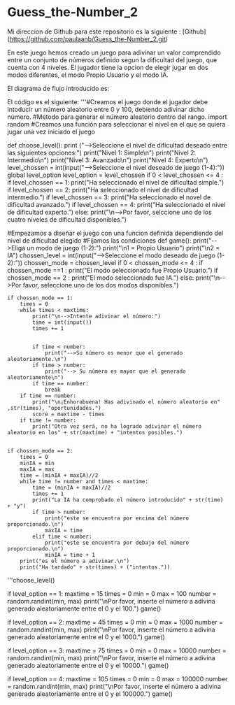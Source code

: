 # Guess_the-Number_2
Mi direccion de Github para este repositorio es la siguiente : [Github] (https://github.com/paulaanb/Guess_the-Number_2.git)

En este juego hemos creado un juego para adivinar un valor comprendido entre un conjunto de números definido segun la dificultad del juego, que cuenta con 4 niveles.
El jugador tiene la opcion de elegir jugar en dos modos diferentes, el modo Propio Usuario y el modo IA. 


El diagrama de flujo introducido es:


El código es el siguiente:
'''#Creamos el juego donde el jugador debe intoducir un número aleatorio entre 0 y 100, debiendo adivinar dicho número.
#Metodo para generar el número aleatorio dentro del rango.
import random
#Creamos una función para seleccionar el nivel en el que se quiera jugar una vez iniciado el juego

def choose_level():
    print ("-->Seleccione el nivel de dificultad deseado entre las siguientes opciones:")
    print("Nivel 1: Simple\n")
    print("Nivel 2: Intermedio\n")
    print("Nivel 3: Avanzado\n")
    print("Nivel 4: Experto\n")
    level_chossen = int(input("-->Seleccione el nivel deseado de juego (1-4):"))
    global level_option 
    level_option = level_chossen
    if 0 < level_chossen <= 4 :
        if level_chossen == 1:
            print("Ha seleccionado el nivel de dificultad simple.")
        if level_chossen == 2:
            print("Ha seleccionado el nivel de dificultad intermedio.")
        if level_chossen == 3:
            print("Ha seleccionado el novel de dificultad avanzado.")
        if level_chossen == 4:
            print("Ha seleccionado el nivel de dificultad experto.")
    else:
        print("\n-->Por favor, selccione uno de los cuatro niveles de dificultad disponibles.")

#Empezamos a diseñar el juego con una funcion definida dependiendo del nivel de dificultad elegido
#Fijamos las condiciones
def game():
    print("-->Eliga un modo de juego (1-2):")
    print("\n1 = Propio Usuario")
    print("\n2 = IA")
    chossen_level = int(input("-->Seleccione el modo deseado de juego (1-2):"))
    chossen_mode = chossen_level
    if 0 < chossen_mode <= 4 :
        if chossen_mode ==1 :
            print("El modo seleccionado fue Propio Usuario.")
        if chossen_mode == 2 :
            print("El modo seleccionado fue IA.")
    else:
        print("\n-->Por favor, seleccione uno de los dos modos disponibles.")
        
    if chossen_mode == 1:
        times = 0
        while times < maxtime:
            print("\n-->Intente adivinar el número:")
            time = int(input())
            times += 1
            
            
            if time < number:
                print("-->Su número es menor que el generado aleatoriamente.\n")
            if time > number:
                print("--> Su número es mayor que el generado aleatoriamente\n")
            if time == number:
                break
        if time == number:
            print("\n¡Enhorabuena! Has adivinado el número aleatorio en" ,str(times), "oportunidades.")
            score = maxtime - times
        if time != number:
            print("Otra vez será, no ha logrado adivinar el número aleatorio en los" + str(maxtime) + "intentos posibles.")
        
        
    if chossen_mode == 2:
        times = 0
        minIA = min
        maxIA = max 
        time = (minIA + maxIA)//2
        while time != number and times < maxtime: 
            time = (minIA + maxIA)//2
            times += 1
            print("La IA ha comprobado el número introducido" + str(time) + "y")
            if time > number:
                print("este se encuentra por encima del número proporcionado.\n")
                maxIA = time
            elif time < number:
                print("este se encuentra por debajo del número proporcionado.\n")
                minIA = time + 1
        print("es el número a adivinar.\n")
        print("Ha tardado" + str(times) + ("intentos."))

'''choose_level()

if level_option == 1:
    maxtime = 15
    times = 0
    min = 0
    max = 100
    number = random.randint(min, max)
    print("\nPor favor, inserte el número a adivina generado aleatoriamente entre el 0 y el 100.")
    game()
    
if level_option == 2:
    maxtime = 45
    times = 0
    min = 0
    max = 1000
    number = random.randint(min, max)
    print("\nPor favor, inserte el número a adivina generado aleatoriamente entre el 0 y el 1000.")
    game()
    
if level_option == 3:
    maxtime = 75
    times = 0
    min = 0
    max = 10000
    number = random.randint(min, max)
    print("\nPor favor, inserte el número a adivina generado aleatoriamente entre el 0 y el 10000.")
    game()
    
if level_option == 4:
    maxtime = 105
    times = 0
    min = 0
    max = 100000
    number = random.randint(min, max)
    print("\nPor favor, inserte el número a adivina generado aleatoriamente entre el 0 y el 100000.")
    game()
